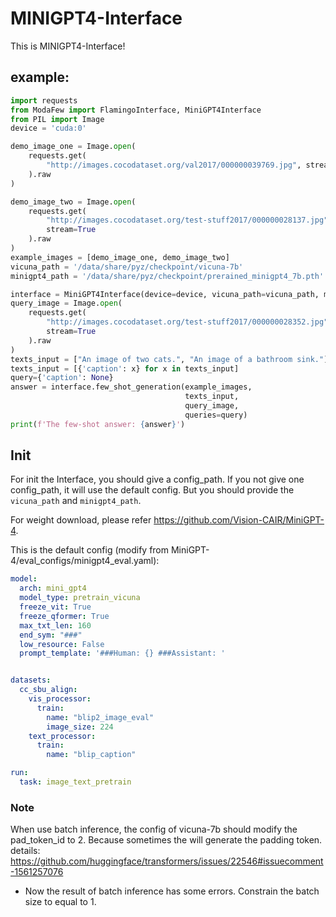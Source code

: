 # MINIGPT4-Interface
This is MINIGPT4-Interface!


## example:
```python
import requests
from ModaFew import FlamingoInterface, MiniGPT4Interface
from PIL import Image
device = 'cuda:0'

demo_image_one = Image.open(
    requests.get(
        "http://images.cocodataset.org/val2017/000000039769.jpg", stream=True
    ).raw
)

demo_image_two = Image.open(
    requests.get(
        "http://images.cocodataset.org/test-stuff2017/000000028137.jpg",
        stream=True
    ).raw
)
example_images = [demo_image_one, demo_image_two]
vicuna_path = '/data/share/pyz/checkpoint/vicuna-7b'
minigpt4_path = '/data/share/pyz/checkpoint/prerained_minigpt4_7b.pth'

interface = MiniGPT4Interface(device=device, vicuna_path=vicuna_path, minigpt4_path=minigpt4_path, task='caption')
query_image = Image.open(
    requests.get(
        "http://images.cocodataset.org/test-stuff2017/000000028352.jpg",
        stream=True
    ).raw
)
texts_input = ["An image of two cats.", "An image of a bathroom sink."]
texts_input = [{'caption': x} for x in texts_input]
query={'caption': None}
answer = interface.few_shot_generation(example_images, 
                                       texts_input, 
                                       query_image, 
                                       queries=query)
print(f'The few-shot answer: {answer}')
```

## Init 
For init the Interface, you should give a config_path. 
If you not give one config_path, it will use the default config. But you should provide the `vicuna_path` and `minigpt4_path`.

For weight download, please refer https://github.com/Vision-CAIR/MiniGPT-4.

This is the default config (modify from MiniGPT-4/eval_configs/minigpt4_eval.yaml):
```yaml
model:
  arch: mini_gpt4
  model_type: pretrain_vicuna
  freeze_vit: True
  freeze_qformer: True
  max_txt_len: 160
  end_sym: "###"
  low_resource: False
  prompt_template: '###Human: {} ###Assistant: '


datasets:
  cc_sbu_align:
    vis_processor:
      train:
        name: "blip2_image_eval"
        image_size: 224
    text_processor:
      train:
        name: "blip_caption"

run:
  task: image_text_pretrain

```


### Note
When use batch inference, the config of vicuna-7b should modify the pad_token_id to 2. 
Because sometimes the will generate the padding token.
details: https://github.com/huggingface/transformers/issues/22546#issuecomment-1561257076

- Now the result of batch inference has some errors. Constrain the batch size to equal to 1.